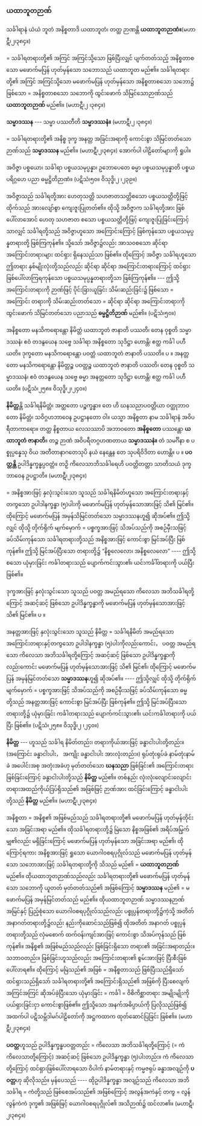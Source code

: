 ### ယထာဘူတဉာဏ်

သင်္ခါရာနံ ယံယံ ဘူတံ အနိစ္စတာဒိ ယထာဘူတံ၊ တတ္ထ ဉာဏန္တိ **ယထာဘူတဉာဏံ။**(မဟာဋီ၊၂၊၃၈၄။)

= သင်္ခါရတရားတို့၏ အကြင် အကြင်သို့သော ဖြစ်ပြီးလျှင် ပျက်တတ်သည့် အနိစ္စတာစသော မဖောက်မပြန် ဟုတ်မှန်သော သဘောသည် ယထာဘူတ မည်၏။ 
သင်္ခါရတရားတို့၏ အကြင် အကြင်သို့သော မဖောက်မပြန် ဟုတ်မှန်သော အနိစ္စတာစသော သဘော၌ ဖြစ်သော = အနိစ္စတာစသော သဘောကို ထွင်းဖောက် သိမြင်သောဉာဏ်သည် **ယထာဘူတဉာဏ်** မည်၏။ (မဟာဋီ၊၂ ၊၃၈၄။)

**သမ္မာဒဿန** --- သမ္မာ ပဿတီတိ **သမ္မာဒဿနံ။** (မဟာဋီ၊၂ ၊၃၈၄။)

= သင်္ခါရတရားတို့၏ အနိစ္စ ဒုက္ခ အနတ္တ အခြင်းအရာကို ကောင်းစွာ သိမြင်တတ်သော ဉာဏ်သည် **သမ္မာဒဿန** မည်၏။ (မဟာဋီ၊၂၊၃၈၄။) အောက်ပါ ပါဠိတော်များကို ရှုပါ။

အဝိဇ္ဇာ ပစ္စယော၊ သင်္ခါရာ ပစ္စယသမုပ္ပန္နာ၊ ဥဘောပေတေ ဓမ္မာ ပစ္စယသမုပ္ပန္နာတိ ပစ္စယပရိဂ္ဂဟေ ပညာ ဓမ္မဋ္ဌိတိဉာဏံ။ (ပဋိသံ၊၅၀။ ဝိသုဒ္ဓိ၊၂ ၊၂၃၉။)

အဝိဇ္ဇာသည် သင်္ခါရတို့အား ဟေတုသတ္တိ သဟဇာတသတ္တိစသော ပစ္စယသတ္တိတို့ဖြင့် ထိုက်သည် အားလျော်စွာ ကျေးဇူးပြုတတ်၏။ 
ထိုသို့ အဝိဇ္ဇာက သင်္ခါရတို့အား ဖြစ်ပေါ်လာအောင် ဟေတု သဟဇာတ စသော ပစ္စယသတ္တိတို့ဖြင့် ကျေးဇူးပြုခြင်းကြောင့်သာလျှင် သင်္ခါရတို့သည် အဝိဇ္ဇာဟူသော အကြောင်းကြောင့် ဖြစ်ကုန်သော ပစ္စယသမုပ္ပန္နတရားတို့ ဖြစ်ကြကုန်၏။ 
သို့သော် အဝိဇ္ဇာ၌လည်း အာသဝစသော ဆိုင်ရာ အကြောင်းတရားများ ထင်ရှား ရှိနေသည်သာ ဖြစ်၏။ 
ထိုကြောင့် အဝိဇ္ဇာ သင်္ခါရဟူသော ဤတရား နှစ်မျိုးလုံးတို့သည်လည်း ဆိုင်ရာ ဆိုင်ရာ အကြောင်းတရားကြောင့် ထင်ရှား ဖြစ်ပေါ်လာကြရကုန်သော ပစ္စယသမုပ္ပန္နတရားတို့သာ ဖြစ်ကြကုန်၏။ --- 
ဤသို့ အကြောင်းတရားကို ဉာဏ်ဖြင့် ပိုင်းခြားယူခြင်း သိမ်းဆည်းခြင်း၌ ဖြစ်သော = အကြောင်း တရားကို သိမ်းဆည်းတတ်သော = ဆိုင်ရာ ဆိုင်ရာ အကြောင်းတရားကို ထွင်းဖောက် သိမြင်တတ်သော ပညာသည် **ဓမ္မဋ္ဌိတိဉာဏ်** မည်၏။ (ပဋိသံ၊၅၀။)

အနိစ္စတော မနသိကရောန္တော နိမိတ္တံ ယထာဘူတံ ဇာနာတိ ပဿတိ၊ တေန ဝုစ္စတိ သမ္မာဒဿနံ၊ ဧဝံ တဒနွယေန သဗ္ဗေ သင်္ခါရာ အနိစ္စတော သုဒိဋ္ဌာ ဟောန္တိ၊ ဧတ္ထ ကင်္ခါ ပဟီယတိ။ ဒုက္ခတော မနသိကရောန္တော ပဝတ္တံ ယထာဘူတံ ဇာနာတိ ပဿတိ။ ပ ။ အနတ္တတော မနသိကရောန္တော နိမိတ္တဉ္စ ပဝတ္တဉ္စ ယထာဘူတံ ဇာနာတိ ပဿတိ၊ တေန ဝုစ္စတိ သမ္မာဒဿနံ၊ ဧဝံ တဒနွယေန သဗ္ဗေ ဓမ္မာ အနတ္တတော သုဒိဋ္ဌာ ဟောန္တိ၊ ဧတ္ထ ကင်္ခါ ပဟီယတိ။ (ပဋိသံ၊၂၅၈။ ဝိသုဒ္ဓိ၊၂၊၂၄၀။)

**နိမိတ္တ**န္တိ သင်္ခါရနိမိတ္တံ၊ အတ္ထတော ပဉ္စက္ခန္ဓာ။ တေ ဟိ ဃနသညာပဝတ္တိယာ ဝတ္ထုဘာဝတော နိမိတ္တံ၊ သဝိဂ္ဂဟဘာဝေန ဥပဋ္ဌာနတော ဝါ။ ယသ္မာ အနိစ္စတာ နာမ သင်္ခါရာနံ အဝိပရီတာကာရော။ တတ္ထ နိစ္စတာယ လေသဿာပိ အဘာဝတော **အနိစ္စတော** ပဿန္တော **ယထာဘူတံ ဇာနာတိ**။ တဉ္စ ဉာဏံ အဝိပရီတဂ္ဂဟဏတာယ **သမ္မာဒဿနံ။** တံ သမင်္ဂိနာ စ ပစ္စုပ္ပန္နေသု ဝိယ အတီတာနာဂတေသုပိ နယံ နေန္တေန တေ သုပရိဝိဒိတာ ဟောန္တိ။ ပ ။ **ပဝတ္တန္တိ** ဥပါဒိန္နက္ခန္ဓပ္ပဝတ္တံ။ တဉှိ ကိလေသာဘိသင်္ခါရေဟိ ပဝတ္တိတတ္တာ သာတိသယံ ဒုက္ခဘာဝေန ဥပဋ္ဌာတိ။ (မဟာဋီ၊၂၊၃၈၄။)

= အနိစ္စအားဖြင့် နှလုံးသွင်းသော သူသည် သင်္ခါရနိမိတ်ဟူသော အကြောင်းတရားနှင့် တကွသော ဥပါဒါနက္ခန္ဓာ (၅)ပါးကို မဖောက်မပြန် ဟုတ်မှန်သောအားဖြင့် သိ၏ မြင်၏။ 
ထိုကြောင့် မဖောက်မပြန် အမှန်သိမြင်တတ်သော သမ္မာဒဿနဟူ၍ ဆိုအပ်၏။ 
ဤသို့လျှင် ထိုသို့ တိုက်ရိုက် မျက်မှောက် = ပစ္စက္ခအားဖြင့် သိအပ်သည်ကို အစဉ်မှီးသဖြင့် ခပ်သိမ်းကုန်သော သင်္ခါရတရားတို့သည် အနိစ္စအားဖြင့် ကောင်းစွာ မြင်အပ်ပြီး ဖြစ်ကုန်၏။ 
ဤသို့ မြင်အပ်ပြီးသော တရားတို့၌ “နိစ္စလေလော၊ အနိစ္စလေလော” ---- ဤသို့စသော ယုံမှားခြင်း ကင်္ခါတရားသည် ပျောက်ကင်းသွား၏၊ ယင်းကင်္ခါ်တရားကို ပယ်ပြီးဖြစ်၏။

ဒုက္ခအားဖြင့် နှလုံးသွင်းသော သူသည် ပဝတ္တ အမည်ရသော ကိလေသာ အဘိသင်္ခါရတို့ကြောင့် အဆင့်ဆင့် ဖြစ်သော ဥပါဒိန္နက္ခန္ဓာကို မဖောက်မပြန် ဟုတ်မှန်သောအားဖြင့် သိ၏ မြင်၏။ ပ ။

အနတ္တအားဖြင့် နှလုံးသွင်းသော သူသည် နိမိတ္တ = သင်္ခါရနိမိတ် အမည်ရသော အကြောင်းတရားနှင့်တကွသော ဥပါဒါနက္ခန္ဓာ (၅)ပါးကိုလည်းကောင်း， ပဝတ္တ အမည်ရသော ကိလေသာ အဘိသင်္ခါရတို့ကြောင့် အဆင့်ဆင့် ဖြစ်သော ဥပါဒိန္နက္ခန္ဓာကိုလည်းကောင်း မဖောက်မပြန် ဟုတ်မှန်သောအားဖြင့် သိ၏ မြင်၏၊ ထိုကြောင့် မဖောက်မပြန် အမှန်မြင်တတ်သော **သမ္မာဒဿန**ဟူ၍ ဆိုအပ်၏။ ---- 
ဤသို့လျှင် ထိုသို့ တိုက်ရိုက် မျက်မှောက် = ပစ္စက္ခအားဖြင့် သိအပ်သည်ကို အစဉ်မှီးသဖြင့် ခပ်သိမ်းကုန်သော ဓမ္မတို့သည် အနတ္တအားဖြင့် ကောင်းစွာ မြင်အပ်ပြီး ဖြစ်ကုန်၏။ 
ဤသို့ မြင်အပ်ပြီးသော တရားတို့၌ ယုံမှားခြင်း ကင်္ခါတရားသည် ပျောက်ကင်းသွား၏၊ ယင်းကင်္ခါတရားကို ပယ်ပြီး ဖြစ်၏။ (ပဋိသံ၊၂၅၈။ ဝိသုဒ္ဓိ၊၂ ၊၂၄၀။)

**နိမိတ္တ** --- ဟူသည် သင်္ခါရ နိမိတ်တည်း၊ တရားကိုယ်အားဖြင့် ခန္ဓာငါးပါးတို့တည်း။ 
(အကြောင်း ခန္ဓာငါးပါး， အကျိုး ခန္ဓာငါးပါး အားလုံးတည်း။) 
ရုပ်တုံးရုပ်ခဲ နာမ်တုံးနာမ်ခဲ အပေါင်းအစု အတုံးအခဲဟု မှတ်တတ်သော **ဃနသညာ** ဖြစ်ခြင်း၏ အကြောင်းတရားဖြစ်ခြင်းကြောင့် ခန္ဓာငါးပါးတို့သည် **နိမိတ္တ** မည်၏။ 
တစ်နည်း လုံးလုံးလျောင်းလျောင်း တရားအထည်ကိုယ်ဒြပ်ရှိသည်၏ အဖြစ်ဖြင့် ဉာဏ်အား ထင်ခြင်းကြောင့် ခန္ဓာငါးပါးတို့သည် **နိမိတ္တ** မည်၏။ (မဟာဋီ၊၂၊၃၈၄။)

အနိစ္စတာ = အနိစ္စ၏ အဖြစ်မည်သည် သင်္ခါရတရားတို့၏ မဖောက်မပြန် ဟုတ်မှန်တိုင်းသော အခြင်းအရာ မည်၏။ 
ထိုသင်္ခါရတရားတို့၌ မြဲသော နိစ္စအဖြစ်၏ အရိပ်အမြွက်မျှ၏လည်း မရှိခြင်းကြောင့် မဖောက်မပြန် ဟုတ်မှန်သော အခြင်းအရာ မည်၏၊ ထိုကြောင့်ရကား အနိစ္စအားဖြင့် ရှုသော ယောဂါဝစရပုဂ္ဂိုလ်သည် မဖောက်မပြန် ဟုတ်မှန်သော သဘောအားဖြင့် သင်္ခါရတရားတို့ကို သိသည် မည်၏ = **ယထာဘူတဉာဏ်** မည်၏။ 
ထိုယထာဘူတဉာဏ်သည်လည်း သင်္ခါရတရားတို့၏ မဖောက်မပြန် ဟုတ်မှန်သော သဘောကို ယူတတ် မှတ်တတ်သည်၏ အဖြစ်ကြောင့် **သမ္မာဒဿန** မည်၏ = မဖောက်မပြန် အမှန်မြင်တတ်သည် မည်၏။ 
ထိုယထာဘူတဉာဏ် သမ္မာဒဿနဉာဏ်အမြင်နှင့် ပြည့်စုံသော ယောဂါဝစရပုဂ္ဂိုလ်သည်လည်း ပစ္စုပ္ပန်တရားတို့၌ကဲ့သို့ အတိတ် အနာဂတ်တရားတို့၌လည်း နည်းကိုဆောင်သည်ဖြစ်၍ ထိုအတိတ် အနာဂတ် ပစ္စုပ္ပန်တရားတို့သည် လှံမစောက် ထက်ဝန်းကျင်အားဖြင့် ကောင်းစွာ သိအပ်ကုန်သည် ဖြစ်ကုန်၏။ 
အနိစ္စ၏ အဖြစ်မည်သည်လည်း ဖြစ်ခြင်းရှိသော တရား၏ အခြင်းအရာတည်း။ 
သဘာဝတည်း။ 
ဖြစ်ခြင်းဟူသည်လည်း အကြောင်းတရား၏ စွမ်းအားဖြင့် ပြီးစီးဖြစ်ပေါ်လာရ၏။ 
ထိုကြောင့် မမြဲသည်၏ အဖြစ် = အနိစ္စတာသည် ဖြစ်ပြီးသည်ရှိသော် ထင်ရှားသည်ရှိသော် သင်္ခါရတရားတို့၏ အကြောင်းရှိသည်၏ အဖြစ်ကို ပြီးစေလျက် အကြင်အကြင် ဆိုအပ်ခဲ့ပြီးသော ယုံမှားခြင်း = ကင်္ခါ = ဝိစိကိစ္ဆာတရား အမျိုးမျိုးကို ပယ်ရှားခြင်းငှာ ကောင်းစွာဖြစ်၏။ 
ဤသို့သော အနက်အဓိပ္ပာယ်ကို ပြလိုသည်ဖြစ်၍ အထက်ပါ ပဋိသမ္ဘိဒါမဂ်ပါဠိတော်ကို အဋ္ဌကထာက ထုတ်ဆောင်ပြခြင်း ဖြစ်၏။
(မဟာဋီ၊၂၊၃၈၄။)

**ပဝတ္တ**ဟူသည် ဥပါဒိန္နက္ခန္ဓပဝတ္တတည်း = ကိလေသာ အဘိသင်္ခါရတို့ကြောင့် (= ကံ ကိလေသာတို့ကြောင့်) အဆင့်ဆင့် ဖြစ်သော ဥပါဒိန္နက္ခန္ဓာ (၅)ပါးတည်း။ 
ကံ ကိလေသာတို့ကြောင့် ထင်ရှားဖြစ်ပေါ်လာရသော ဝိပါက် နာမ်တရားနှင့် ကမ္မဇရုပ် ခန္ဓာအလျဉ်ကို **ပဝတ္တ**ဟု ဆိုလိုသည်။ 
မှန်ပေသည် ---- ထိုဥပါဒိန္နက္ခန္ဓာ အလျဉ်သည် ကိလေသာ အဘိသင်္ခါရ = ကံတို့သည် ဖြစ်စေအပ်သည်၏ အဖြစ်ကြောင့် အလွန်အကဲနှင့် တကွ = လွန်လွန်ကဲကဲ ဒုက္ခ၏ အဖြစ်ဖြင့် ယောဂါဝစရပုဂ္ဂိုလ်၏ အသိဉာဏ်၌ ထင်လာ၏။ (မဟာဋီ၊၂၊၃၈၄။)